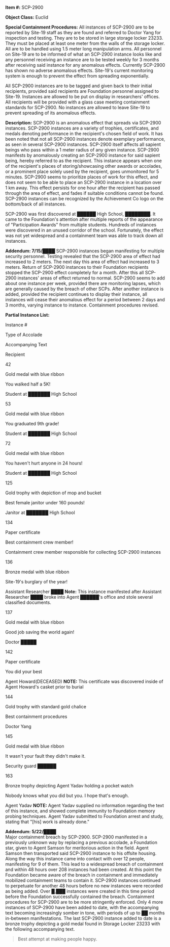   
**Item #:** SCP-2900

**Object Class:** Euclid

**Special Containment Procedures:** All instances of SCP-2900 are to be reported by Site-19 staff as they are found and referred to Doctor Yang for inspection and testing. They are to be stored in large storage locker 23233. They must be placed at least one meter from the walls of the storage locker. All are to be handled using 1.5 meter long manipulation arms. All personnel on Site-19 are to be informed of what an SCP-2900 instance looks like and any personnel receiving an instance are to be tested weekly for 3 months after receiving said instance for any anomalous effects. Currently SCP-2900 has shown no adverse anomalous effects. Site-19's current monitoring system is enough to prevent the effect from spreading exponentially.

All SCP-2900 instances are to be tagged and given back to their initial recipients, provided said recipients are Foundation personnel assigned to Site-19. Instances are allowed to be put on display in researchers' offices. All recipients will be provided with a glass case meeting containment standards for SCP-2900. No instances are allowed to leave Site-19 to prevent spreading of its anomalous effects.

**Description:** SCP-2900 is an anomalous effect that spreads via SCP-2900 instances. SCP-2900 instances are a variety of trophies, certificates, and medals denoting performance in the recipient's chosen field of work. It has been noted that not all SCP-2900 instances denote exemplary performance, as seen in several SCP-2900 instances. SCP-2900 itself affects all sapient beings who pass within a 1 meter radius of any given instance. SCP-2900 manifests by anomalously creating an SCP-2900 instance for said sapient being, hereby referred to as the recipient. This instance appears when one of the recipient's places of storing/showcasing other awards or accolades, or a prominent place solely used by the recipient, goes unmonitored for 5 minutes. SCP-2900 seems to prioritize places of work for this effect, and does not seem to be able to place an SCP-2900 instance in a location over 1 km away. This effect persists for one hour after the recipient has passed through the area of effect, and fades if suitable conditions cannot be found. SCP-2900 instances can be recognized by the Achievement Co logo on the bottom/back of all instances.

SCP-2900 was first discovered at ██████ High School, ████████. It came to the Foundation's attention after multiple reports of the appearance of "Participation Awards" from multiple students. Hundreds of instances were discovered in an unused corridor of the school. Fortunately, the effect was not yet widespread and a containment team was able to track down all instances.

**Addendum: 7/15/████** SCP-2900 instances began manifesting for multiple security personnel. Testing revealed that the SCP-2900 area of effect had increased to 2 meters. The next day this area of effect had increased to 3 meters. Return of SCP-2900 instances to their Foundation recipients stopped the SCP-2900 effect completely for a month. After this all SCP-2900 instances' areas of effect returned to normal. SCP-2900 seems to add about one instance per week, provided there are monitoring lapses, which are generally caused by the breach of other SCPs. After another instance is added, provided the recipient continues to display their instance, all instances will cease their anomalous effect for a period between 2 days and 3 months, varying instance to instance. Containment procedures revised.

**Partial Instance List:**  

Instance #

Type of Accolade

Accompanying Text

Recipient

42

Gold medal with blue ribbon

You walked half a 5K!

Student at ███████ High School

53

Gold medal with blue ribbon

You graduated 9th grade!

Student at ███████ High School

72

Gold medal with blue ribbon

You haven't hurt anyone in 24 hours!

Student at ███████ High School

125

Gold trophy with depiction of mop and bucket

Best female janitor under 160 pounds!

Janitor at ███████ High School

134

Paper certificate

Best containment crew member!

Containment crew member responsible for collecting SCP-2900 instances

136

Bronze medal with blue ribbon

Site-19's burglary of the year!

Assistant Researcher ████ **Note:** This instance manifested after Assistant Researcher ████ broke into Agent ██████'s office and stole several classified documents.

137

Gold medal with blue ribbon

Good job saving the world again!

Doctor █████

142

Paper certificate

You did your best

Agent Howard(DECEASED) **NOTE:** This certificate was discovered inside of Agent Howard's casket prior to burial

144

Gold trophy with standard gold chalice

Best containment procedures

Doctor Yang

145

Gold medal with blue ribbon

It wasn't your fault they didn't make it.

Security guard ██████

163

Bronze trophy depicting Agent Yadav holding a pocket watch

Nobody knows what you did but you. I hope that's enough.

Agent Yadav **NOTE:** Agent Yadav supplied no information regarding the text of this instance, and showed complete immunity to Foundation memory probing techniques. Agent Yadav submitted to Foundation arrest and study, stating that "\[his\] work is already done."

**Addendum: 5/22/████**  
Major containment breach by SCP-2900. SCP-2900 manifested in a previously unknown way by replacing a previous accolade, a Foundation star, given to Agent Samson for meritorious action in the field. Agent Samson then transported said SCP-2900 instance to his offsite housing. Along the way this instance came into contact with over 12 people, manifesting for 9 of them. This lead to a widespread breach of containment and within 48 hours over 208 instances had been created. At this point the Foundation became aware of the breach in containment and immediately mobilized containment teams to contain it. SCP-2900 instances continued to perpetuate for another 48 hours before no new instances were recorded as being added. Over █,███ instances were created in this time period before the Foundation successfully contained the breach. Containment procedures for SCP-2900 are to be more stringently enforced. Only 4 more instances of SCP-2900 have been added to date, with the accompanying text becoming increasingly somber in tone, with periods of up to ██ months in-between manifestations. The last SCP-2900 instance added to date is a bronze trophy depicting a gold medal found in Storage Locker 23233 with the following accompanying text.

> Best attempt at making people happy.